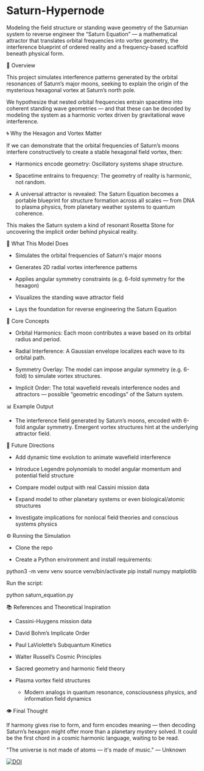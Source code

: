 # Saturn-Hypernode
Modeling the field structure or standing wave geometry of the Saturnian system to reverse engineer the “Saturn Equation” — a mathematical attractor that translates orbital frequencies into vortex geometry, the interference blueprint of ordered reality and a frequency-based scaffold beneath physical form.

🔭 Overview

This project simulates interference patterns generated by the orbital resonances of Saturn’s major moons, seeking to explain the origin of the mysterious hexagonal vortex at Saturn’s north pole.

We hypothesize that nested orbital frequencies entrain spacetime into coherent standing wave geometries — and that these can be decoded by modeling the system as a harmonic vortex driven by gravitational wave interference.

🌀 Why the Hexagon and Vortex Matter

If we can demonstrate that the orbital frequencies of Saturn’s moons interfere constructively to create a stable hexagonal field vortex, then:

  - Harmonics encode geometry: Oscillatory systems shape structure.

  - Spacetime entrains to frequency: The geometry of reality is harmonic, not random.

- A universal attractor is revealed: The Saturn Equation becomes a portable blueprint for structure formation across all scales — from DNA to plasma physics, from planetary weather systems to quantum coherence.

This makes the Saturn system a kind of resonant Rosetta Stone for uncovering the implicit order behind physical reality.

🔬 What This Model Does

  - Simulates the orbital frequencies of Saturn's major moons

 - Generates 2D radial vortex interference patterns

  - Applies angular symmetry constraints (e.g. 6-fold symmetry for the hexagon)

  - Visualizes the standing wave attractor field

   - Lays the foundation for reverse engineering the Saturn Equation

🧠 Core Concepts

 - Orbital Harmonics: Each moon contributes a wave based on its orbital radius and period.

 - Radial Interference: A Gaussian envelope localizes each wave to its orbital path.

 - Symmetry Overlay: The model can impose angular symmetry (e.g. 6-fold) to simulate vortex structures.

 - Implicit Order: The total wavefield reveals interference nodes and attractors — possible “geometric encodings” of the Saturn system.

📊 Example Output

  - The interference field generated by Saturn’s moons, encoded with 6-fold angular symmetry. Emergent vortex structures hint at the underlying attractor field.

🧪 Future Directions

-   Add dynamic time evolution to animate wavefield interference

-   Introduce Legendre polynomials to model angular momentum and potential field structure

-   Compare model output with real Cassini mission data

-  Expand model to other planetary systems or even biological/atomic structures

 -   Investigate implications for nonlocal field theories and conscious systems physics

⚙️ Running the Simulation

  -   Clone the repo

- Create a Python environment and install requirements:

python3 -m venv venv
source venv/bin/activate
pip install numpy matplotlib

Run the script:

python saturn_equation.py

📚 References and Theoretical Inspiration

   - Cassini-Huygens mission data

  - David Bohm’s Implicate Order

  -  Paul LaViolette’s Subquantum Kinetics

   - Walter Russell’s Cosmic Principles

  - Sacred geometry and harmonic field theory

- Plasma vortex field structures

  -  Modern analogs in quantum resonance, consciousness physics, and information field dynamics

👁️ Final Thought

If harmony gives rise to form, and form encodes meaning — then decoding Saturn’s hexagon might offer more than a planetary mystery solved. It could be the first chord in a cosmic harmonic language, waiting to be read.

   "The universe is not made of atoms — it's made of music." — Unknown



[![DOI](https://zenodo.org/badge/DOI/10.5281/zenodo.15830039.svg)](https://doi.org/10.5281/zenodo.15830039)



